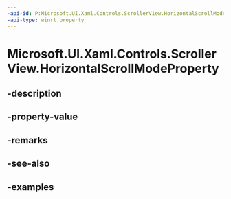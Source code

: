 ```yaml
---
-api-id: P:Microsoft.UI.Xaml.Controls.ScrollerView.HorizontalScrollModeProperty
-api-type: winrt property
---
```


<!-- Property syntax.
public DependencyProperty HorizontalScrollModeProperty { get; }
-->

# Microsoft.UI.Xaml.Controls.ScrollerView.HorizontalScrollModeProperty

## -description

## -property-value

## -remarks

## -see-also

## -examples

